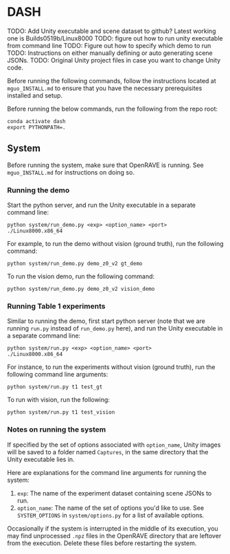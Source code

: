 # DASH

TODO: Add Unity executable and scene dataset to github? Latest working one is Builds0519b/Linux8000
TODO: figure out how to run unity executable from command line
TODO: Figure out how to specify which demo to run
TODO: Instructions on either manually defining or auto generating scene JSONs.
TODO: Original Unity project files in case you want to change Unity code.

Before running the following commands, follow the instructions located at 
`mguo_INSTALL.md` to ensure that you have the necessary prerequisites installed and 
setup.

Before running the below commands, run the following from the repo root:
```
conda activate dash
export PYTHONPATH=.
```

## System

Before running the system, make sure that OpenRAVE is running. See `mguo_INSTALL.md` for
instructions on doing so.

### Running the demo

Start the python server, and run the Unity executable in a separate command line:
```
python system/run_demo.py <exp> <option_name> <port>
./Linux8000.x86_64
```

For example, to run the demo without vision (ground truth), run the following command:
```
python system/run_demo.py demo_z0_v2 gt_demo
```

To run the vision demo, run the following command:
```
python system/run_demo.py demo_z0_v2 vision_demo
```

### Running Table 1 experiments

Similar to running the demo, first start python server (note that we are running 
`run.py` instead of `run_demo.py` here), and run the Unity executable in a separate 
command line:
```
python system/run.py <exp> <option_name> <port>
./Linux8000.x86_64
```

For instance, to run the experiments without vision (ground truth), run the following
command line arguments:
```
python system/run.py t1 test_gt
```

To run with vision, run the following:
```
python system/run.py t1 test_vision
```

### Notes on running the system

If specified by the set of options associated with `option_name`, Unity images will be
saved to a folder named `Captures`, in the same directory that the Unity executable lies
in.

Here are explanations for the command line arguments for running the system:
1. `exp`: The name of the experiment dataset containing scene JSONs to run.
2. `option_name`: The name of the set of options you'd like to use. See `SYSTEM_OPTIONS`
 in `system/options.py` for a list of available options.

Occasionally if the system is interrupted in the middle of its execution, you may find
unprocessed `.npz` files in the OpenRAVE directory that are leftover from the execution.
Delete these files before restarting the system.
